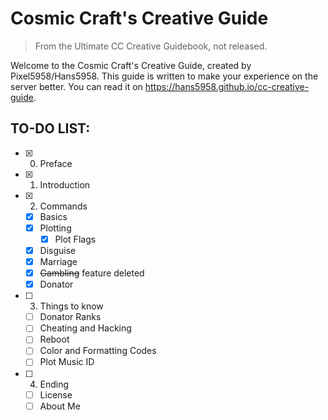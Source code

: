 # Cosmic Craft's Creative Guide
> From the Ultimate CC Creative Guidebook, not released.

Welcome to the Cosmic Craft's Creative Guide, created by Pixel5958/Hans5958. This guide is written to make your experience on the server better. You can read it on https://hans5958.github.io/cc-creative-guide.

## TO-DO LIST:

- [x] 0. Preface
- [x] 1. Introduction
- [x] 2. Commands
  - [x] Basics
  - [x] Plotting
    - [x] Plot Flags
  - [x] Disguise
  - [x] Marriage
  - [x] ~~Gambling~~ feature deleted
  - [x] Donator
- [ ] 3. Things to know
  - [ ] Donator Ranks
  - [ ] Cheating and Hacking
  - [ ] Reboot
  - [ ] Color and Formatting Codes
  - [ ] Plot Music ID
- [ ] 4. Ending
  - [ ] License
  - [ ] About Me
